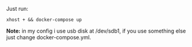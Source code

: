 Just run:

```
xhost + && docker-compose up
```

**Note:** in my config i use usb disk at /dev/sdb1, if you use something else just change docker-compose.yml.

